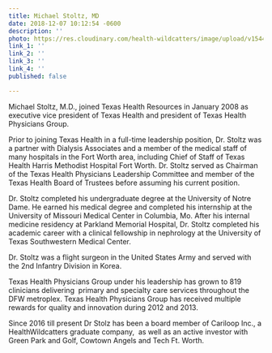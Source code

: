 ```yaml
---
title: Michael Stoltz, MD
date: 2018-12-07 10:12:54 -0600
description: ''
photo: https://res.cloudinary.com/health-wildcatters/image/upload/v1544199192/image.png
link_1: ''
link_2: ''
link_3: ''
link_4: ''
published: false

---
```

Michael Stoltz, M.D., joined Texas Health Resources in January 2008 as executive vice president of Texas Health and president of Texas Health Physicians Group.

Prior to joining Texas Health in a full-time leadership position, Dr. Stoltz was a partner with Dialysis Associates and a member of the medical staff of many hospitals in the Fort Worth area, including Chief of Staff of Texas Health Harris Methodist Hospital Fort Worth. Dr. Stoltz served as Chairman of the Texas Health Physicians Leadership Committee and member of the Texas Health Board of Trustees before assuming his current position.

Dr. Stoltz completed his undergraduate degree at the University of Notre Dame. He earned his medical degree and completed his internship at the University of Missouri Medical Center in Columbia, Mo. After his internal medicine residency at Parkland Memorial Hospital, Dr. Stoltz completed his academic career with a clinical fellowship in nephrology at the University of Texas Southwestern Medical Center.

Dr. Stoltz was a flight surgeon in the United States Army and served with the 2nd Infantry Division in Korea.

Texas Health Physicians Group under his leadership has grown to 819 clinicians delivering  primary and specialty care services throughout the DFW metroplex.  Texas Health Physicians Group has received multiple rewards for quality and innovation during 2012 and 2013.

Since 2016 till present Dr Stolz has been a board member of Cariloop Inc., a HealthWildcatters graduate company,  as well as an active investor with Green Park and Golf, Cowtown Angels and Tech Ft. Worth.